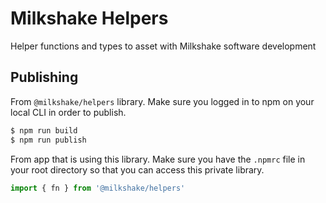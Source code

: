 # Milkshake Helpers

Helper functions and types to asset with Milkshake software development

## Publishing

From `@milkshake/helpers` library. Make sure you logged in to npm on your local CLI in order to publish.

```bash
$ npm run build
$ npm run publish
```

From app that is using this library. Make sure you have the `.npmrc` file in your root directory so that you can access this private library.

```js
import { fn } from '@milkshake/helpers'
```
